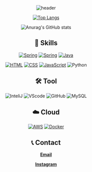<div align="center">
  <img src="https://capsule-render.vercel.app/api?type=waving&color=auto&height=200&section=header&text=BackEnd%20Developer&fontSize=50&animation=fadeIn&fontAlignY=40&desc=lgwk42" alt="header" href = "https://url.kr/geis4l">

  [![Top Langs](https://github-readme-stats.vercel.app/api/top-langs/?username=lgwk42&langs_count=8)](https://github.com/lgwk42/github-readme-stats) <p>
  ![Anurag's GitHub stats](https://github-readme-stats.vercel.app/api?username=lgwk42&show_icons=true&theme=white)

  ## 🚀 Skills
  [![Spring](https://img.shields.io/badge/Spring-6DB33F?logo=spring&logoColor=white&style=for-the-badge)](https://spring.org/)
  [![Spring](https://img.shields.io/badge/Spring%20Boot-6DB33F?logo=springboot&logoColor=white&style=for-the-badge)](https://springboot.org/)
  [![Java](https://img.shields.io/badge/java-%23ED8B00.svg?style=for-the-badge&logo=java&logoColor=white)](https://www.java.com/ko/)<p>
  [![HTML](https://img.shields.io/badge/html5-E34F26?style=for-the-badge&logo=html5&logoColor=white)](https://www.w3.org/)
  [![CSS](https://img.shields.io/badge/css-1572B6?style=for-the-badge&logo=css3&logoColor=white)](https://www.w3.org/)
  [![JavaScript](https://img.shields.io/badge/JavaScript-F7DF1E?logo=javascript&logoColor=black&style=for-the-badge)](https://developer.mozilla.org/ko/docs/Web/JavaScript)
  ![Python](https://img.shields.io/badge/python-3670A0?style=for-the-badge&logo=python&logoColor=ffdd54)

  ## 🛠️ Tool
  ![InteliJ](https://img.shields.io/badge/InteliJ%20IDEA-000000?logo=intellijidea&logoColor=white&style=for-the-badge)
  ![VScode](https://img.shields.io/badge/Visual%20Studio%20Code-007ACC?logo=visualstudiocode&logoColor=white&style=for-the-badge)
  ![GitHub](https://img.shields.io/badge/github-%23121011.svg?style=for-the-badge&logo=github&logoColor=white)
  ![MySQL](https://img.shields.io/badge/mysql-%2300f.svg?style=for-the-badge&logo=mysql&logoColor=white)

  ## ☁️ Cloud
  [![AWS](https://img.shields.io/badge/aws-232F3E?logo=amazonaws&logoColor=white&style=for-the-badge)](https://aws.amazon.com/ko/)
  [![Docker](https://img.shields.io/badge/docker-%230db7ed.svg?style=for-the-badge&logo=docker&logoColor=white)](https://www.docker.com)

  ## 📞 Contact
  [**Email**](mailto:luisgunkim@gmail.com)<p>
  [**Instagram**](https://www.instagram.com/rjs_dn.06/)
</div>
    
